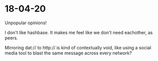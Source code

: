 # 18-04-20

Unpopular opinions!

I don't like hashbase. It makes me feel like we don't need eachother, as peers.

Mirroring dat:// to http:// is kind of contextually void, like using a social media tool to blast the same message across every network?
